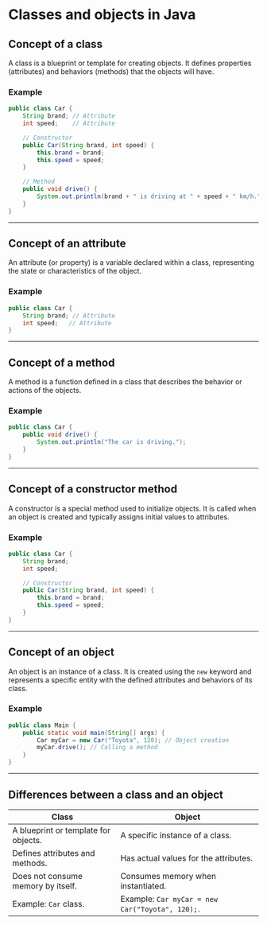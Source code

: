 # Classes and objects in Java

## Concept of a class
A class is a blueprint or template for creating objects. It defines properties (attributes) and behaviors (methods) that the objects will have.

### Example
```java
public class Car {
    String brand; // Attribute
    int speed;    // Attribute

    // Constructor
    public Car(String brand, int speed) {
        this.brand = brand;
        this.speed = speed;
    }

    // Method
    public void drive() {
        System.out.println(brand + " is driving at " + speed + " km/h.");
    }
}
```

---

## Concept of an attribute
An attribute (or property) is a variable declared within a class, representing the state or characteristics of the object.

### Example
```java
public class Car {
    String brand; // Attribute
    int speed;   // Attribute
}
```

---

## Concept of a method
A method is a function defined in a class that describes the behavior or actions of the objects.

### Example
```java
public class Car {
    public void drive() {
        System.out.println("The car is driving.");
    }
}
```

---

## Concept of a constructor method
A constructor is a special method used to initialize objects. It is called when an object is created and typically assigns initial values to attributes.

### Example
```java
public class Car {
    String brand;
    int speed;

    // Constructor
    public Car(String brand, int speed) {
        this.brand = brand;
        this.speed = speed;
    }
}
```

---

## Concept of an object
An object is an instance of a class. It is created using the `new` keyword and represents a specific entity with the defined attributes and behaviors of its class.

### Example
```java
public class Main {
    public static void main(String[] args) {
        Car myCar = new Car("Toyota", 120); // Object creation
        myCar.drive(); // Calling a method
    }
}
```

---

## Differences between a class and an object

| **Class**            | **Object**                             |
|----------------------|----------------------------------------|
| A blueprint or template for objects. | A specific instance of a class.           |
| Defines attributes and methods.      | Has actual values for the attributes.     |
| Does not consume memory by itself.   | Consumes memory when instantiated.       |
| Example: `Car` class.                | Example: `Car myCar = new Car("Toyota", 120);`. |
